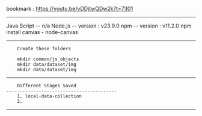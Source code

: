 bookmark :	https://youtu.be/vDDjtwQDw2k?t=7301

-------------------------------------------------------

Java Script	-- n/a
Node.js 	-- version : v23.9.0
npm	        -- version : v11.2.0
npm install canvas - node-canvas

-------------------------------------------------------

		Create these folders

		mkdir common/js_objects
		mkdir data/dataset/img
		mkdir data/dataset/img



--------------------------------------------------------

		Different Stages Saved
	-----------------------------------------
		1, local-data-collection
		2. 

--------------------------------------------------------

